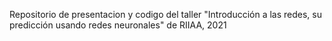 Repositorio de presentacion y codigo del taller "Introducción a las redes, su predicción usando
redes neuronales" de RIIAA, 2021
